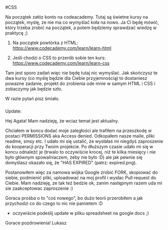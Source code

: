 #CSS

Na początek załóz konto na codeacademy. Tutaj są świetne kursy na początek, myślę, ze nie ma co 
wymyślać koła na nowo. Ja Ci będę mówić, który trzeba zrobić na początek, a potem będziemy sprawdzać
wiedzę w praktycę ;) 

1. Na początek powtórka z HTML:
https://www.codecademy.com/learn/learn-html

2. Jeśli chodzi o CSS to przerób sobie ten kurs:
https://www.codecademy.com/learn/learn-css

Tam jest sporo zadań więc nie będę tutaj nic wymyślać.
Jak skończysz te dwa kursy (co myślę będzie dla Ciebie przyjemnością)
to dostaniesz powazne zadanie, projekt do zrobienia ode mnie w samym HTML i CSS i zobaczymy jak będzie szło.


W razie pytań pisz śmiało.


###
Update:

Hej Agata! 
Mam nadzieję, że wciaz temat jest aktualny.

Chciałem w koncu dodać moje zaległości ale trafiłem na przeszkodę w postaci PERMISSIONS aka Access denied. 
Odkopałem nasze maile, pliki readme, smsy etc. I udało mi się ustalić, że wysłałaś mi niegdyś zaproszenie do kooperacji przy Twoim projekcie. Po dłuższym czasie udało mi się w koncu odnaleźć je (trwalo to oczywiście krocej, niż te kilka miesięcy i nie było głównym spowalniaczem, żeby nie było :D) ale jak pewnie się domyślasz okazało się, że "HAS EXPIRED" (patrz: expired.png).

Postanowiłem więc za namowa wójka Google zrobić FORK, skopiować do siebie, podmienić pliki, uploadować na moj profil i wysłac Pull request do Ciebie. Mam nadzieję, ze tak też bedzie ok, zanim następnym razem uda mi sie zaakceptowac zaproszenie :) 

Goraca prośba o to "coś nowego", bo dużo teorii przerobiłem a jak przychodzi co do czego to nic nie pamietem :D
+ oczywiście podeślij update w pliku spreadsheet na google docs ;) 

Gorace pozdrowienia!
Lukasz
